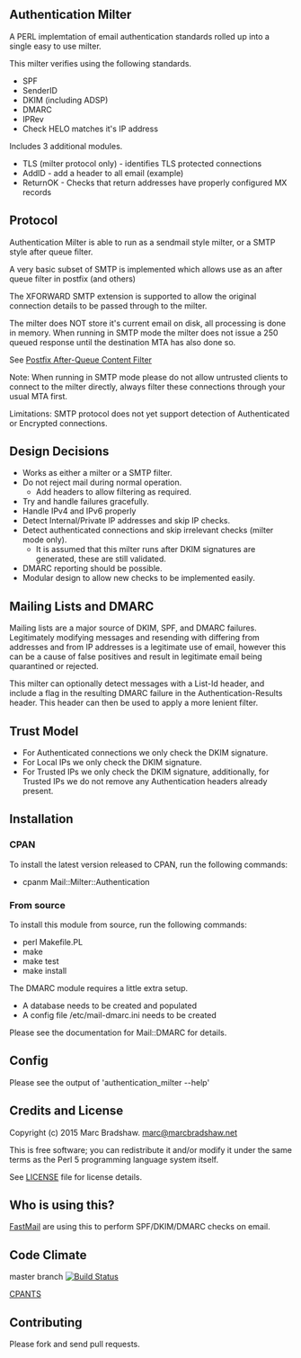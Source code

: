 Authentication Milter
---------------------

A PERL implemtation of email authentication standards rolled up into a single easy to use milter.

This milter verifies using the following standards.

- SPF
- SenderID
- DKIM (including ADSP)
- DMARC
- IPRev
- Check HELO matches it's IP address

Includes 3 additional modules.

- TLS (milter protocol only) - identifies TLS protected connections
- AddID - add a header to all email (example)
- ReturnOK - Checks that return addresses have properly configured MX records

Protocol
--------

Authentication Milter is able to run as a sendmail style milter, or a SMTP style after queue filter.

A very basic subset of SMTP is implemented which allows use as an after queue filter in postfix (and others)

The XFORWARD SMTP extension is supported to allow the original connection details to be passed through to
the milter.

The milter does NOT store it's current email on disk, all processing is done in memory.
When running in SMTP mode the milter does not issue a 250 queued response until the destination MTA has also
done so.

See [Postfix After-Queue Content Filter](http://www.postfix.org/FILTER_README.html)

Note: When running in SMTP mode please do not allow untrusted clients to connect to the milter directly, always
filter these connections through your usual MTA first.

Limitations: SMTP protocol does not yet support detection of Authenticated or Encrypted connections.

Design Decisions
----------------

- Works as either a milter or a SMTP filter.
- Do not reject mail during normal operation.
  - Add headers to allow filtering as required.
- Try and handle failures gracefully.
- Handle IPv4 and IPv6 properly
- Detect Internal/Private IP addresses and skip IP checks.
- Detect authenticated connections and skip irrelevant checks (milter mode only).
  - It is assumed that this milter runs after DKIM signatures are generated, these are still validated.
- DMARC reporting should be possible.
- Modular design to allow new checks to be implemented easily.

Mailing Lists and DMARC
-----------------------

Mailing lists are a major source of DKIM, SPF, and DMARC failures. Legitimately modifying messages and resending with
differing from addresses and from IP addresses is a legitimate use of email, however this can be a cause of false positives
and result in legitimate email being quarantined or rejected.

This milter can optionally detect messages with a List-Id header, and include a flag in the resulting DMARC failure in the
Authentication-Results header.  This header can then be used to apply a more lenient filter.

Trust Model
-----------

- For Authenticated connections we only check the DKIM signature.
- For Local IPs we only check the DKIM signature.
- For Trusted IPs we only check the DKIM signature, additionally, for Trusted IPs we do not remove any Authentication headers already present.

Installation
------------

### CPAN

To install the latest version released to CPAN, run the following commands:

 - cpanm Mail::Milter::Authentication

### From source

To install this module from source, run the following commands:

 - perl Makefile.PL
 - make
 - make test
 - make install

The DMARC module requires a little extra setup.

 - A database needs to be created and populated
 - A config file /etc/mail-dmarc.ini needs to be created

Please see the documentation for Mail::DMARC for details.

Config
------

Please see the output of 'authentication_milter --help'

Credits and License
-------------------

Copyright (c) 2015 Marc Bradshaw. <marc@marcbradshaw.net>

This is free software; you can redistribute it and/or modify it under the
same terms as the Perl 5 programming language system itself.

See [LICENSE](LICENSE) file for license details.

Who is using this?
------------------

[FastMail](https://www.fastmail.com/) are using this to perform SPF/DKIM/DMARC checks on email.

Code Climate
------------

master branch [![Build Status](https://travis-ci.org/fastmail/authentication_milter.svg?branch=master)](https://travis-ci.org/fastmail/authentication_milter)

[CPANTS](http://cpants.cpanauthors.org/dist/Mail-Milter-Authentication)

Contributing
------------

Please fork and send pull requests.

